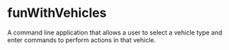 # funWithVehicles
A command line application that allows a user to select a vehicle type and enter commands to perform actions in that vehicle.
